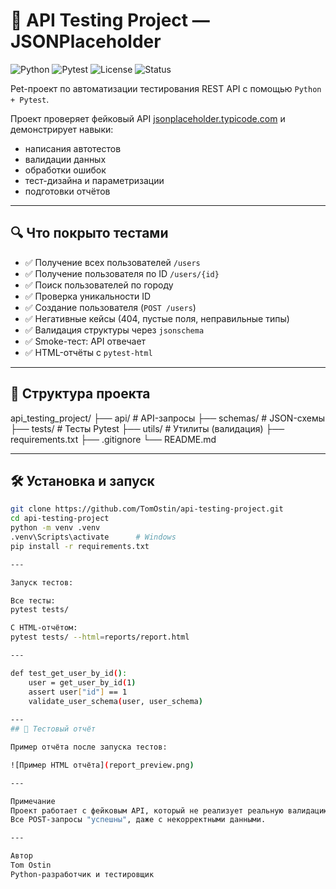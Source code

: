 # 🧪 API Testing Project — JSONPlaceholder

![Python](https://img.shields.io/badge/python-3.10+-blue?logo=python)
![Pytest](https://img.shields.io/badge/tested_with-pytest-green?logo=pytest)
![License](https://img.shields.io/badge/license-MIT-green)
![Status](https://img.shields.io/badge/status-active-brightgreen)

Pet-проект по автоматизации тестирования REST API с помощью `Python + Pytest`.

Проект проверяет фейковый API [jsonplaceholder.typicode.com](https://jsonplaceholder.typicode.com) и демонстрирует навыки:
- написания автотестов
- валидации данных
- обработки ошибок
- тест-дизайна и параметризации
- подготовки отчётов

---

## 🔍 Что покрыто тестами

- ✅ Получение всех пользователей `/users`
- ✅ Получение пользователя по ID `/users/{id}`
- ✅ Поиск пользователей по городу
- ✅ Проверка уникальности ID
- ✅ Создание пользователя (`POST /users`)
- ✅ Негативные кейсы (404, пустые поля, неправильные типы)
- ✅ Валидация структуры через `jsonschema`
- ✅ Smoke-тест: API отвечает
- ✅ HTML-отчёты с `pytest-html`

---

## 📁 Структура проекта

api_testing_project/
├── api/ # API-запросы
├── schemas/ # JSON-схемы
├── tests/ # Тесты Pytest
├── utils/ # Утилиты (валидация)
├── requirements.txt
├── .gitignore
└── README.md


---

## 🛠 Установка и запуск

```bash
git clone https://github.com/TomOstin/api-testing-project.git
cd api-testing-project
python -m venv .venv
.venv\Scripts\activate      # Windows
pip install -r requirements.txt

---

Запуск тестов:

Все тесты:
pytest tests/

С HTML-отчётом:
pytest tests/ --html=reports/report.html

---

def test_get_user_by_id():
    user = get_user_by_id(1)
    assert user["id"] == 1
    validate_user_schema(user, user_schema)
    
---
## 🧪 Тестовый отчёт

Пример отчёта после запуска тестов:

![Пример HTML отчёта](report_preview.png)

---

Примечание
Проект работает с фейковым API, который не реализует реальную валидацию.
Все POST-запросы "успешны", даже с некорректными данными.

---

Автор
Tom Ostin
Python-разработчик и тестировщик
